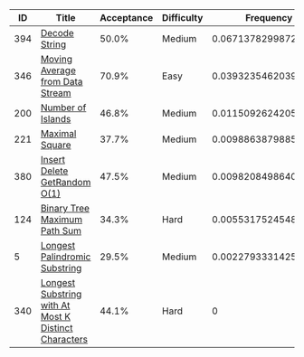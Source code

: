|ID|Title|Acceptance|Difficulty|Frequency|
|----|-----|----|---|---|
|394|[Decode String]( https://leetcode.com/problems/decode-string)|50.0%|Medium|0.06713782998723788|
|346|[Moving Average from Data Stream]( https://leetcode.com/problems/moving-average-from-data-stream)|70.9%|Easy|0.03932354620391436|
|200|[Number of Islands]( https://leetcode.com/problems/number-of-islands)|46.8%|Medium|0.011509262420590827|
|221|[Maximal Square]( https://leetcode.com/problems/maximal-square)|37.7%|Medium|0.00988638798855515|
|380|[Insert Delete GetRandom O(1)]( https://leetcode.com/problems/insert-delete-getrandom-o1)|47.5%|Medium|0.009820849864094454|
|124|[Binary Tree Maximum Path Sum]( https://leetcode.com/problems/binary-tree-maximum-path-sum)|34.3%|Hard|0.005531752454833179|
|5|[Longest Palindromic Substring]( https://leetcode.com/problems/longest-palindromic-substring)|29.5%|Medium|0.002279333142507479|
|340|[Longest Substring with At Most K Distinct Characters]( https://leetcode.com/problems/longest-substring-with-at-most-k-distinct-characters)|44.1%|Hard|0|
